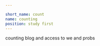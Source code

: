 ```yaml
---

short_name: count
name: counting
position: study first
---
```

counting blog and access to we and probs 